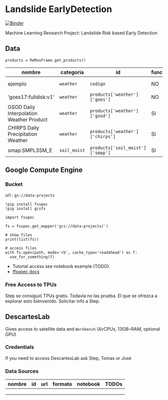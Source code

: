 # Landslide EarlyDetection
[![Binder](https://binder.pangeo.io/badge_logo.svg)](https://binder.pangeo.io/v2/gh/Competencia-de-Climate-Change/Landslide_EarlyDetection/master)

Machine Learning Research Project: Landslide Risk based Early Detection

## Data
`products = ReMasFrame.get_products()`

| nombre      | categoria | id       | funcionando | notebook_ejemplo | resolucion | TODOs |
|-------------|-----------|----------|-------------|------------------|------------|-------|
|  ejemplo    | `weather` | `codigo` |    NO       | [link][ejemplo]        |    0.9      | probar xxx|
|  'goes17:fulldisk:v1'      | `weather` | `products['weather']['goes']`    |   NO     |     [link][goes]      |  NA |  NA     |
|  GSOD Daily Interpolation Weather Product   |  `weather`   |   `products['weather']['gsod']`      |   SI     |     [link][gsod]      |  0.2 |  TODO     |
|  CHIRPS Daily Precipitation Weather         |  `weather`   |   `products['weather']['chirps']`    |   SI     |     [link](https://github.com/Competencia-de-Climate-Change/Landslide_EarlyDetection/blob/main/examples/weather/chirps.ipynb)      |  0.9 |  TODO     |
|  smap:SMPL3SM_E         |  `soil_moist`   |   `products['soil_moist']['smap']`    |   SI     |     [link][smap]      |  0.9 |  TODO     |

[ejemplo]: https://github.com/Competencia-de-Climate-Change/Landslide_EarlyDetection/tree/main/notebooks/weather/ejemplo.ipynb
[goes]: https://github.com/Competencia-de-Climate-Change/Landslide_EarlyDetection/blob/main/examples/weather/goes.ipynb
[gsod]: https://github.com/Competencia-de-Climate-Change/Landslide_EarlyDetection/blob/main/examples/weather/gsod.ipynb
[smap]: https://github.com/Competencia-de-Climate-Change/Landslide_EarlyDetection/blob/main/examples/soil_moist/smap.ipynb

## Google Compute Engine

### Bucket

url : `gs://data-projectx`

```{Python}
!pip install fsspec
!pip install gcsfs

import fsspec

fs = fsspec.get_mapper('gcs://data-projectx/')

# show files
print(list(fs))

# access files
with fs.open(path, mode='rb', cache_type='readahead') as f:
  use_for_something(f)
```

* Tutorial access see notebook example (TODO)
* [ffsspec docs](https://readthedocs.org/projects/filesystem-spec/downloads/pdf/latest/)

### Free Access to TPUs

Step se consiguió TPUs gratis. Todavía no las prueba. El que se ofrezca a explorar esto bienvenido.
Solicitar info a Step.


## DescartesLab

Gives access to satellite data and `Workbench` (4vCPUs, 13GB~RAM, optional GPU)

### Credentials

If you need to access DescartesLab ask Step, Tomas or José

### Data Sources

| nombre |   id   | url  | formato | notebook | TODOs    |
|--------|--------|------|---------|----------|----------|
|        |        |      |         |          |          |
|        |        |      |         |          |          |
|        |        |      |         |          |          |
